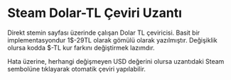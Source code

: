 # Steam Dolar-TL Çeviri Uzantı

Direkt stemin sayfası üzerinde çalışan Dolar TL çeviricisi.
Basit bir implementasyondur 1$-29TL olarak gömülü olarak yazılmıştır.
Değişiklik olursa kodda $-TL kur farkını değiştirmek lazımdır.

Hata üzerine, herhangi değişmeyen USD değerini olursa
  uzantıdaki Steam sembolüne tıklayarak otomatik çeviri yapılabilir.
